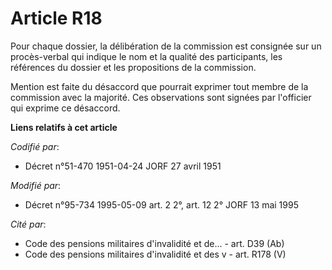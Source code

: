 # Article R18

Pour chaque dossier, la délibération de la commission est consignée sur un procès-verbal qui indique le nom et la qualité des
participants, les références du dossier et les propositions de la commission.

Mention est faite du désaccord que pourrait exprimer tout membre de la commission avec la majorité. Ces observations sont
signées par l'officier qui exprime ce désaccord.

**Liens relatifs à cet article**

_Codifié par_:

  - Décret n°51-470 1951-04-24 JORF 27 avril 1951

_Modifié par_:

  - Décret n°95-734 1995-05-09 art. 2 2°, art. 12 2° JORF 13 mai 1995

_Cité par_:

  - Code des pensions militaires d'invalidité et de... - art. D39 (Ab)
  - Code des pensions militaires d'invalidité et des v - art. R178 (V)
